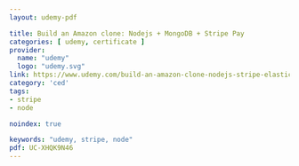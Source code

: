 ```yaml
---
layout: udemy-pdf

title: Build an Amazon clone: Nodejs + MongoDB + Stripe Pay
categories: [ udemy, certificate ]
provider:
  name: "udemy"
  logo: "udemy.svg"
link: https://www.udemy.com/build-an-amazon-clone-nodejs-stripe-elasticsearch
category: 'ced'
tags:
- stripe
- node

noindex: true

keywords: "udemy, stripe, node"
pdf: UC-XHQK9N46
---
```

